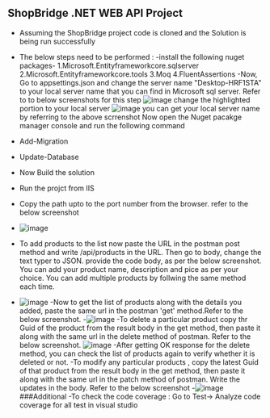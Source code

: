 ## ShopBridge .NET WEB API Project

- Assuming the ShopBridge project code is cloned and the Solution is being run successfully

- The below steps need to be performed : 
-install the following nuget packages- 1.Microsoft.Entityframeworkcore.sqlserver
                                       2.Microsoft.Entityframeworkcore.tools
                                       3.Moq
                                       4.FluentAssertions
-Now, Go to appsettings.json  and change the server name "Desktop-HRF1STA" to your local server name that you can find in Microsoft sql server. Refer to to below screenshots for this step
![image](https://user-images.githubusercontent.com/81872507/113498327-915e3480-9529-11eb-9e20-417f528a8474.png)
change the highlighted portion to your local server
![image](https://user-images.githubusercontent.com/81872507/113498351-ca96a480-9529-11eb-8afc-a34d031922dc.png)
you can get your local server name by referring to the above scrrenshot
Now open the Nuget pacakge manager console and run the following command
- Add-Migration
- Update-Database
- Now Build the solution
- Run the projct from IIS
- Copy the path upto to the port number from the browser. refer to the below screenshot
- ![image](https://user-images.githubusercontent.com/81872507/113498473-cfa82380-952a-11eb-9f17-6dc7f288eb9a.png)
- To add products to the list now paste the URL  in the postman post method and write /api/products in the URL. Then go to body, change the text typer to JSON. provide the code body, as per the below screenshot. You can add your product name, description and pice as per your choice. You can add multiple products by follwing the same method each time. 
- ![image](https://user-images.githubusercontent.com/81872507/113498691-e2bbf300-952c-11eb-81bf-797533a98a36.png)
-Now to get the list of products along with the details you added, paste the same url in the postman 'get' method.Refer to the below screenshot.
-![image](https://user-images.githubusercontent.com/81872507/113498580-d97e5680-952b-11eb-871a-a5edbce57213.png)
-To delete a particular product copy thr Guid of the product from the result body in the get method, then paste it along with the same url in the delete method of postman. Refer to the below screenshot.
![image](https://user-images.githubusercontent.com/81872507/113498815-07649a80-952e-11eb-9c66-d64350ac1d42.png)
-After getting OK  response for the delete method, you can check the list of products again to verify whether it is deleted or not.
-To modify any particular products , copy the latest Guid of that product from the result body in the get method, then paste it along with the same url in the patch method of postman. Write the updates in the body. Refer to the below screenshot
-![image](https://user-images.githubusercontent.com/81872507/113498917-efd9e180-952e-11eb-9932-270e496c0909.png)
###Additional
-To check the code coverage : Go to Test-> Analyze code coverage for all test   in visual studio
